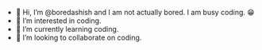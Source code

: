 - 👋 Hi, I’m @boredashish and I am not actually bored. I am busy coding. 😁
- 👀 I’m interested in coding.
- 🌱 I’m currently learning coding.
- 💞️ I’m looking to collaborate on coding.

<!---
boredashish/boredashish is a ✨ special ✨ repository because its `README.md` (this file) appears on your GitHub profile.
You can click the Preview link to take a look at your changes.
--->

